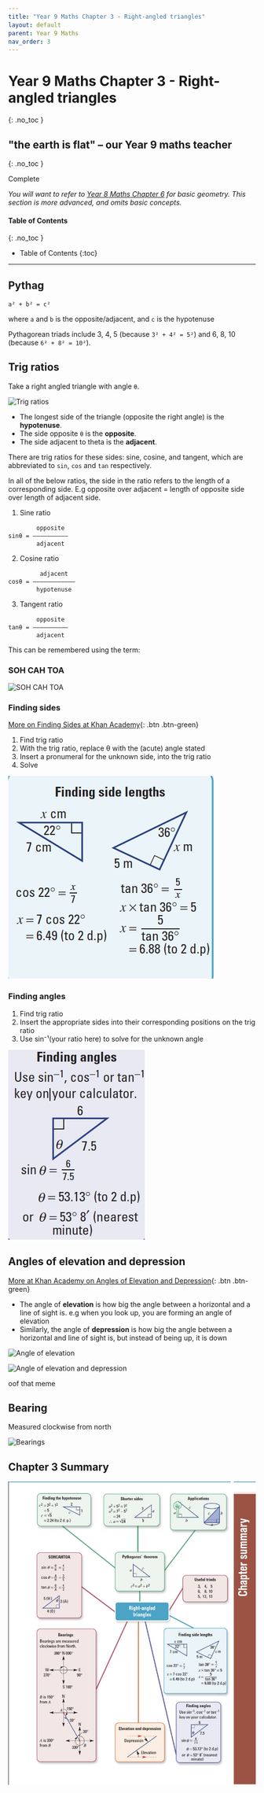 ```yaml
---
title: "Year 9 Maths Chapter 3 - Right-angled triangles"
layout: default
parent: Year 9 Maths
nav_order: 3
---
```


# Year 9 Maths Chapter 3 - Right-angled triangles
{: .no_toc }

## "the earth is flat" – our Year 9 maths teacher 
{: .no_toc }

<label class="label label-green">Complete</label>

*You will want to refer to [Year 8 Maths Chapter 6](../y8/y8c6.html) for basic geometry. This section is more advanced, and omits basic concepts.*

#### Table of Contents
{: .no_toc }

* Table of Contents
{:toc}

***

## Pythag
```
a² + b² = c²
```
where `a` and `b` is the opposite/adjacent, and `c` is the hypotenuse

Pythagorean triads include 3, 4, 5 (because `3² + 4² = 5²`) and 6, 8, 10 (because `6² + 8² = 10²`).

## Trig ratios

Take a right angled triangle with angle `θ`.

![Trig ratios](https://www.assignmentpoint.com/wp-content/uploads/2018/01/Trigonometric-Ratios.jpg)

* The longest side of the triangle (opposite the right angle) is the **hypotenuse**.
* The side opposite `θ` is the **opposite**.
* The side adjacent to theta is the **adjacent**.

There are trig ratios for these sides: sine, cosine, and tangent, which are abbreviated to `sin`, `cos` and `tan` respectively.

In all of the below ratios, the side in the ratio refers to the length of a corresponding side. E.g opposite over adjacent = length of opposite side over length of adjacent side.

1. Sine ratio
```
        opposite
sinθ = ––––––––––
        adjacent
```

2. Cosine ratio
```
         adjacent
cosθ = ––––––––––––
        hypotenuse
```

3. Tangent ratio
```
        opposite
tanθ = ––––––––––
        adjacent
 ```

This can be remembered using the term: 

### SOH CAH TOA

![SOH CAH TOA](https://www.geogebra.org/resource/BH3NX7WJ/JWWHyt6c7hTwBxtl/material-BH3NX7WJ.png)

### Finding sides

[More on Finding Sides at Khan Academy](https://www.khanacademy.org/math/geometry/hs-geo-trig/hs-geo-solve-for-a-side/a/unknown-side-in-right-triangle-w-trig){: .btn .btn-green}

1. Find trig ratio
2. With the trig ratio, replace θ with the (acute) angle stated
3. Insert a pronumeral for the unknown side, into the trig ratio
4. Solve

![Finding sides](../../resources/maths/findingsides.jpg)

### Finding angles

1. Find trig ratio
2. Insert the appropriate sides into their corresponding positions on the trig ratio
3. Use sin⁻¹(your ratio here) to solve for the unknown angle

![Finding angles](../../resources/maths/findingangles.jpg)
 
## Angles of elevation and depression

[More at Khan Academy on Angles of Elevation and Depression](https://www.khanacademy.org/math/geometry/hs-geo-trig/hs-geo-modeling-with-right-triangles/a/angles-of-elevation-and-depression){: .btn .btn-green}

* The angle of **elevation** is how big the angle between a horizontal and a line of sight is. e.g when you look up, you are forming an angle of elevation
* Similarly, the angle of **depression** is how big the angle between a horizontal and line of sight is, but instead of being up, it is down

![Angle of elevation](https://cdn.kastatic.org/googleusercontent/hcLhf639Gn4xHyIhYxw5UlaZ1tbcio6FVYE2etoxsYn6xq2z6Jw2ojXOQ6JifXB0U8rD340tJo5ODkYz3_rov1Vm)

![Angle of elevation and depression](https://www.mathsisfun.com/geometry/images/angle-elevation.svg)

oof that meme

## Bearing

Measured clockwise from north

![Bearings](https://study.com/cimages/multimages/16/5283b1de-8552-4649-a03e-13b7b3e8ce14_comp.jpg)

## Chapter 3 Summary

![Ch3 Summary](../../resources/maths/ch3summary.jpg)

